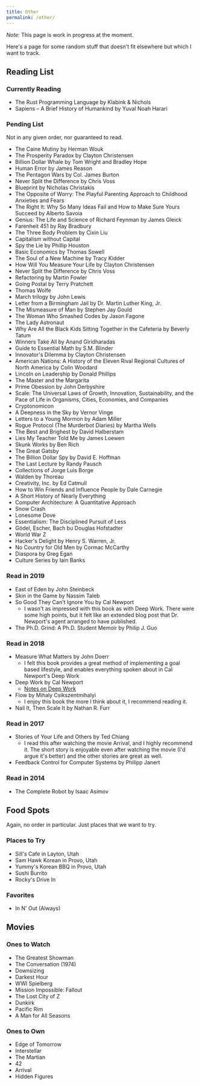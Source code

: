 ```yaml
---
title: Other 
permalink: /other/
---
```


_Note_: This page is work in progress at the moment.

Here's a page for some random stuff that doesn't fit elsewhere but which I want to track.

## Reading List

### Currently Reading

* The Rust Programming Language by Klabink & Nichols
* Sapiens – A Brief History of Humankind by Yuval Noah Harari


### Pending List

Not in any given order, nor guaranteed to read. 

* The Caine Mutiny by Herman Wouk
* The Prosperity Paradox by Clayton Christensen
* Billion Dollar Whale by Tom Wright and Bradley Hope
* Human Error by James Reason
* The Pentagon Wars by Col. James Burton
* Never Split the Difference by Chris Voss
* Blueprint by Nicholas Christakis
* The Opposite of Worry: The Playful Parenting Approach to Childhood Anxieties and Fears
* The Right It: Why So Many Ideas Fail and How to Make Sure Yours Succeed by Alberto Savoia
* Genius: The Life and Science of Richard Feynman by James Gleick
* Farenheit 451 by Ray Bradbury
* The Three Body Problem by Cixin Liu
* Capitalism without Capital
* Spy the Lie by Phillip Houston
* Basic Economics by Thomas Sowell
* The Soul of a New Machine by Tracy Kidder
* How Will You Measure Your Life by Clayton Christensen
* Never Split the Difference by Chris Voss
* Refactoring by Martin Fowler
* Going Postal by Terry Pratchett
* Thomas Wolfe
* March trilogy by John Lewis
* Letter from a Birmingham Jail by Dr. Martin Luther King, Jr.
* The Mismeasure of Man by Stephen Jay Gould
* The Woman Who Smashed Codes by Jason Fagone
* The Lady Astronaut
* Why Are All the Black Kids Sitting Together in the Cafeteria by Beverly Tatum
* Winners Take All by Anand Giridharadas
* Guide to Essential Math by S.M. Blinder
* Innovator's Dilemma by Clayton Christensen
* American Nations: A History of the Eleven Rival Regional Cultures of North America by Colin Woodard
* Lincoln on Leadership by Donald Phillips
* The Master and the Margarita
* Prime Obession by John Derbyshire
* Scale: The Universal Laws of Growth, Innovation, Sustainability, and the Pace of Life in Organisms, Cities, Economies, and Companies
* Cryptonomicon
* A Deepness in the Sky by Vernor Vinge
* Letters to a Young Mormon by Adam Miller
* Rogue Protocol (The Murderbot Diaries) by Martha Wells
* The Best and Brighest by David Halberstam
* Lies My Teacher Told Me by James Loewen
* Skunk Works by Ben Rich
* The Great Gatsby
* The Billion Dollar Spy by David E. Hoffman
* The Last Lecture by Randy Pausch
* Collections of Jorge Luis Borge
* Walden by Thoreau
* Creativity, Inc. by Ed Catmull
* How to Win Friends and Influence People by Dale Carnegie
* A Short History of Nearly Everything
* Computer Architecture: A Quantitative Approach
* Snow Crash
* Lonesome Dove
* Essentialism: The Disciplined Pursuit of Less
* Gödel, Escher, Bach bu Douglas Hofstadter
* World War Z
* Hacker's Delight by Henry S. Warren, Jr.
* No Country for Old Men by Cormac McCarthy
* Diaspora by Greg Egan
* Culture Series by Iain Banks

### Read in 2019

* East of Eden by John Steinbeck
* Skin in the Game by Nassim Taleb
* So Good They Can't Ignore You by Cal Newport
	* I wasn't as impressed with this book as with Deep Work. There were some high points, but it felt like an extended blog post that Dr. Newport's agent arranged to have published.
* The Ph.D. Grind: A Ph.D. Student Memoir by Philip J. Guo

### Read in 2018

* Measure What Matters by John Doerr
	* I felt this book provides a great method of implementing a goal based lifestyle, and enables everything spoken about in Cal Newport's Deep Work
* Deep Work by Cal Newport
	* [Notes on Deep Work](/posts/2018/notes-on-deep-work)
* Flow by Mihaly Csikszentmihalyi
	* I enjoy this book the more I think about it, I recommend reading it.
* Nail It, Then Scale It by Nathan R. Furr


### Read in 2017

* Stories of Your Life and Others by Ted Chiang
	* I read this after watching the movie Arrival, and I highly recommend it. The short story is enjoyable even after watching the movie (I'd argue it's better) and the other stories are great as well.
* Feedback Control for Computer Systems by Philipp Janert

### Read in 2014

* The Complete Robot by Isaac Asimov

## Food Spots

Again, no order in particular. Just places that we want to try.

### Places to Try

* Sill's Cafe in Layton, Utah
* Sam Hawk Korean in Provo, Utah
* Yummy's Korean BBQ in Provo, Utah
* Sushi Burrito
* Rocky's Drive In

### Favorites

* In N' Out (Always)


## Movies

### Ones to Watch

* The Greatest Showman
* The Conversation (1974)
* Downsizing
* Darkest Hour
* WWI Spielberg
* Mission Impossible: Fallout
* The Lost City of Z
* Dunkirk
* Pacific Rim
* A Man for All Seasons

### Ones to Own
* Edge of Tomorrow
* Interstellar
* The Martian
* 42
* Arrival
* Hidden Figures
